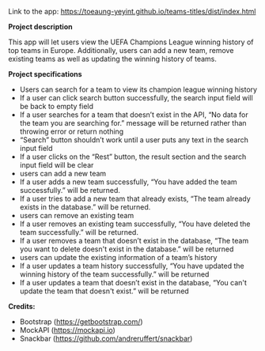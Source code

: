 Link to the app: https://toeaung-yeyint.github.io/teams-titles/dist/index.html

**Project description**

This app will let users view the UEFA Champions League winning history of top teams in Europe. Additionally, users can add a new team, remove existing teams as well as updating the winning history of teams.


**Project specifications**

- Users can search for a team to view its champion league winning history
- If a user can click search button successfully, the search input field will be back to empty field
- If a user searches for a team that doesn’t exist in the API, “No data for the team you are searching for.” message will be returned rather than throwing error or return nothing
- “Search” button shouldn’t work until a user puts any text in the search input field
- If a user clicks on the “Rest” button, the result section and the search input field will be clear
- users can add a new team
- If a user adds a new team successfully, “You have added the team successfully.” will be returned.
- If a user tries to add a new team that already exists, “The team already exists in the database.” will be returned.
- users can remove an existing team
- If a user removes an existing team successfully, “You have deleted the team successfully.” will be returned.
- If a user removes a team that doesn’t exist in the database, “The team you want to delete doesn't exist in the database.” will be returned
- users can update the existing information of a team’s history
- If a user updates a team history successfully, “You have updated the winning history of the team successfully.” will be returned
- If a user updates a team that doesn’t exist in the database, “You can't update the team that doesn't exist.” will be returned

**Credits:**
- Bootstrap (https://getbootstrap.com/)
- MockAPI (https://mockapi.io)
- Snackbar (https://github.com/andreruffert/snackbar)

